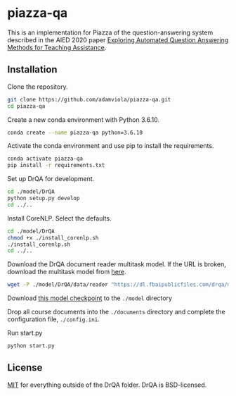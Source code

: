 # piazza-qa

This is an implementation for Piazza of the question-answering system described in the AIED 2020 paper [Exploring Automated Question Answering Methods for Teaching Assistance](https://rdcu.be/b5Aa2).

## Installation

Clone the repository.

```bash
git clone https://github.com/adamviola/piazza-qa.git
cd piazza-qa
```

Create a new conda environment with Python 3.6.10.

```bash
conda create --name piazza-qa python=3.6.10
```

Activate the conda environment and use pip to install the requirements.
```bash
conda activate piazza-qa
pip install -r requirements.txt 
```

Set up DrQA for development.

```bash
cd ./model/DrQA
python setup.py develop
cd ../..
```

Install CoreNLP. Select the defaults.

```bash
cd ./model/DrQA
chmod +x ./install_corenlp.sh
./install_corenlp.sh
cd ../..
```

Download the DrQA document reader multitask model. If the URL is broken, download the multitask model from [here](https://github.com/facebookresearch/DrQA#document-reader).

```bash
wget -P ./model/DrQA/data/reader "https://dl.fbaipublicfiles.com/drqa/multitask.mdl"
```

Download [this model checkpoint](https://drive.google.com/file/d/1loXHIBAIv3YcPPrS1aUv0QioU6MK6-oR/view) to the `./model` directory

Drop all course documents into the `./documents` directory and complete the configuration file, `./config.ini`.

Run start.py

```bash
python start.py
```

## License

[MIT](https://choosealicense.com/licenses/mit/) for everything outside of the DrQA folder. DrQA is BSD-licensed.
